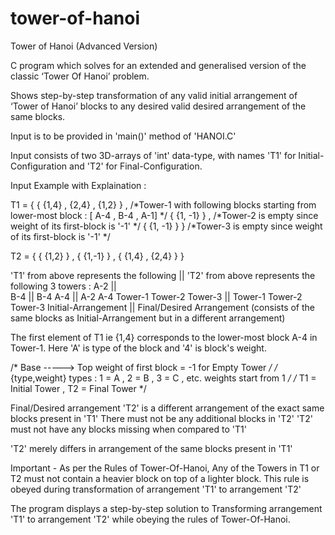 # tower-of-hanoi
Tower of Hanoi (Advanced Version)


C program which solves for an extended and generalised version of the classic ‘Tower Of Hanoi’ problem.

Shows step-by-step transformation of any valid initial arrangement of ‘Tower of Hanoi’ blocks 
  to any desired valid desired arrangement of the same blocks.


Input is to be provided in 'main()' method of 'HANOI.C' 



Input consists of two 3D-arrays of 'int' data-type, with names 'T1' for Initial-Configuration and 'T2' for Final-Configuration. 


Input Example with Explaination : 

T1 = { { {1,4} , {2,4} , {1,2} } ,  /*Tower-1 with following blocks starting from lower-most block :  [ A-4 , B-4 , A-1] */
       { {1, -1} } ,                /*Tower-2 is empty since weight of its first-block is '-1' */
       { {1, -1} } }                /*Tower-3 is empty since weight of its first-block is '-1' */

T2 = { { {1,2} } , 
       { {1,-1} } , 
       { {1,4} , {2,4} } }


'T1' from above represents the following     ||     'T2' from above represents the following 3 towers : 
    A-2                                      ||                                   
    B-4                                      ||                               B-4 
    A-4    <EMPTY>    <EMPTY>                ||         A-2    <EMPTY>        A-4 
Tower-1    Tower-2    Tower-3                ||     Tower-1    Tower-2    Tower-3 
    Initial-Arrangement                      ||  Final/Desired Arrangement (consists of the same blocks as Initial-Arrangement but in a different arrangement) 

The first element of T1 ie {1,4} corresponds to the lower-most block A-4 in Tower-1. Here 'A' is type of the block and '4' is block's weight.

/*  Base -----> Top    weight of first block = -1 for Empty Tower */
/* {type,weight} types : 1 = A , 2 = B , 3 = C , etc. weights start from 1 */
/* T1 = Initial Tower , T2 = Final Tower */
  
  
  Final/Desired arrangement 'T2' is a different arrangement of the exact same blocks present in 'T1' 
  There must not be any additional blocks in 'T2' 
  'T2' must not have any blocks missing when compared to 'T1' 
  
  'T2' merely differs in arrangement of the same blocks present in 'T1' 
  
Important - 
  As per the Rules of Tower-Of-Hanoi, 
    Any of the Towers in T1 or T2 must not contain a heavier block on top of a lighter block.
    This rule is obeyed during transformation of arrangement 'T1' to arrangement 'T2'
  
The program displays a step-by-step solution to Transforming arrangement 'T1' to arrangement 'T2' while obeying the rules of Tower-Of-Hanoi.


